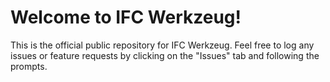 # Welcome to IFC Werkzeug!

This is the official public repository for IFC Werkzeug.  Feel free to log any issues or feature requests by clicking on the "Issues" tab and following the prompts.
